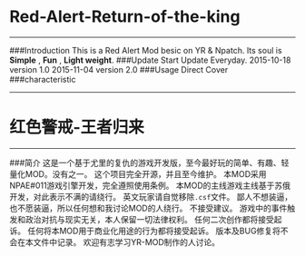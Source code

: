 # Red-Alert-Return-of-the-king
---
###Introduction
This is a Red Alert Mod besic on YR & Npatch.
Its soul is **Simple** , **Fun** , **Light weight**.
###Update Start
Update Everyday.
2015-10-18 version 1.0
2015-11-04 version 2.0
###Usage
Direct Cover
###characteristic

-------------------

# 红色警戒-王者归来
---
###简介
这是一个基于尤里的复仇的游戏开发版，至今最好玩的简单、有趣、轻量化MOD。没有之一。
这个项目完全开源，并且至今维护。
本MOD采用NPAE#011游戏引擎开发，完全遵照使用条例。
本MOD的主线游戏主线基于苏俄开发，对此表示不满的请绕行。
英文玩家请自觉移除`.csf`文件。
鄙人不想装逼，也不愿装逼，所以任何想和我讨论MOD的人绕行。
不接受建议。
游戏中的事件触发和政治对抗与现实无关，本人保留一切法律权利。
任何二次创作都将接受起诉。
任何将本MOD用于商业化用途的行为都将接受起诉。
版本及BUG修复将不会在本文件中记录。
欢迎有志学习YR-MOD制作的人讨论。
